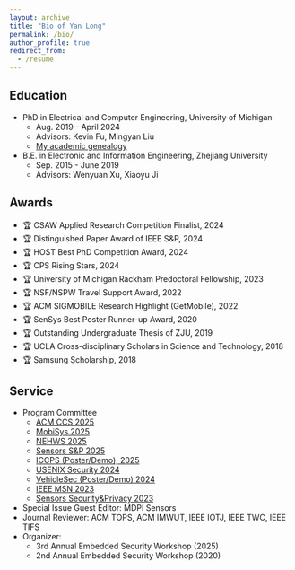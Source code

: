 ```yaml
---
layout: archive
title: "Bio of Yan Long"
permalink: /bio/
author_profile: true
redirect_from:
  - /resume
---
```


<!-- My latest CV in PDF format can be [downloaded here](/files/CurriculumVitae_Long.pdf). -->

## Education 

* PhD in Electrical and Computer Engineering, University of Michigan
	* Aug. 2019 - April 2024 
	* Advisors: Kevin Fu, Mingyan Liu
	* [My academic genealogy](https://academictree.org/computerscience/tree.php?pid=947468&fontsize=1&pnodecount=4&cnodecount=2)
* B.E. in Electronic and Information Engineering, Zhejiang University
	* Sep. 2015 - June 2019 
	* Advisors: Wenyuan Xu, Xiaoyu Ji


## Awards 
* 🏆 CSAW Applied Research Competition Finalist, 2024
* 🏆 Distinguished Paper Award of IEEE S&P, 2024
* 🏆 HOST Best PhD Competition Award, 2024
* 🏆 CPS Rising Stars, 2024
* 🏆 University of Michigan Rackham Predoctoral Fellowship, 2023
* 🏆 NSF/NSPW Travel Support Award, 2022
* 🏆 ACM SIGMOBILE Research Highlight (GetMobile), 2022
* 🏆 SenSys Best Poster Runner-up Award, 2020
* 🏆 Outstanding Undergraduate Thesis of ZJU, 2019
* 🏆 UCLA Cross-disciplinary Scholars in Science and Technology, 2018
* 🏆 Samsung Scholarship, 2018
	

## Service 
* Program Committee 
	* [ACM CCS 2025](https://www.sigsac.org/ccs/CCS2025/)
	* [MobiSys 2025](https://www.sigmobile.org/mobisys/2025/)
	* [NEHWS 2025](https://nehws.org/)
	* [Sensors S&P 2025](https://emtechlab.github.io/sensors-security-privacy-workshop/)
	* [ICCPS (Poster/Demo), 2025](https://iccps.acm.org/2025/index.html)
	* [USENIX Security 2024](https://www.usenix.org/conference/usenixsecurity24)
	* [VehicleSec (Poster/Demo) 2024](https://www.ndss-symposium.org/ndss2024/co-located-events/vehiclesec/)
	* [IEEE MSN 2023](https://ieee-msn.org/2023/) 
	* [Sensors Security&Privacy 2023](https://sensorssp.github.io/sensorssp23/)
* Special Issue Guest Editor: MDPI Sensors 
* Journal Reviewer: ACM TOPS, ACM IMWUT, IEEE IOTJ, IEEE TWC, IEEE TIFS
* Organizer: 
	* 3rd Annual Embedded Security Workshop (2025)
	* 2nd Annual Embedded Security Workshop (2020)


